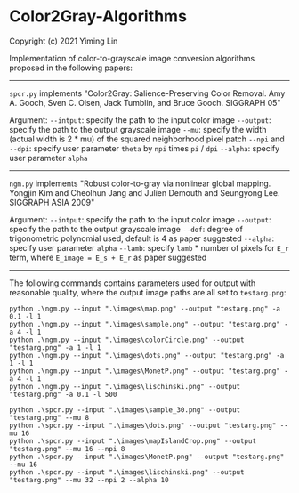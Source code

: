 # Color2Gray-Algorithms

  

Copyright (c) 2021 Yiming Lin

Implementation of color-to-grayscale image conversion algorithms proposed in the following papers:

------------


`spcr.py` implements "Color2Gray: Salience-Preserving Color Removal. Amy A. Gooch, Sven C. Olsen, Jack Tumblin, and Bruce Gooch. SIGGRAPH 05"

Argument:
`--intput`: specify the path to the input color image
`--output`: specify the path to the output grayscale image
`--mu`: specify the width (actual width is 2 * mu) of the squared neighborhood pixel patch
`--npi` and `--dpi`: specify  user parameter `theta` by `npi` times `pi` / `dpi`
`--alpha`: specify user parameter `alpha`


------------


`ngm.py` implements "Robust color-to-gray via nonlinear global mapping. Yongjin Kim and Cheolhun Jang and Julien Demouth and Seungyong Lee. SIGGRAPH ASIA 2009"

Argument:
`--intput`: specify the path to the input color image
`--output`: specify the path to the output grayscale image
`--dof`: degree of trigonometric polynomial used, default is 4 as paper suggested
`--alpha`: specify user parameter `alpha`
`--lamb`: specify `lamb` * number of pixels for `E_r` term, where `E_image = E_s + E_r` as paper suggested


------------


The following commands contains parameters used for output with reasonable quality, where the output image paths are all set to `testarg.png`:
```shell
python .\ngm.py --input ".\images\map.png" --output "testarg.png" -a 0.1 -l 1
python .\ngm.py --input ".\images\sample.png" --output "testarg.png" -a 4 -l 1
python .\ngm.py --input ".\images\colorCircle.png" --output "testarg.png" -a 1 -l 1
python .\ngm.py --input ".\images\dots.png" --output "testarg.png" -a 1 -l 1
python .\ngm.py --input ".\images\MonetP.png" --output "testarg.png" -a 4 -l 1
python .\ngm.py --input ".\images\lischinski.png" --output "testarg.png" -a 0.1 -l 500

python .\spcr.py --input ".\images\sample_30.png" --output "testarg.png" --mu 8
python .\spcr.py --input ".\images\dots.png" --output "testarg.png" --mu 16
python .\spcr.py --input ".\images\mapIslandCrop.png" --output "testarg.png" --mu 16 --npi 8
python .\spcr.py --input ".\images\MonetP.png" --output "testarg.png" --mu 16
python .\spcr.py --input ".\images\lischinski.png" --output "testarg.png" --mu 32 --npi 2 --alpha 10


```
